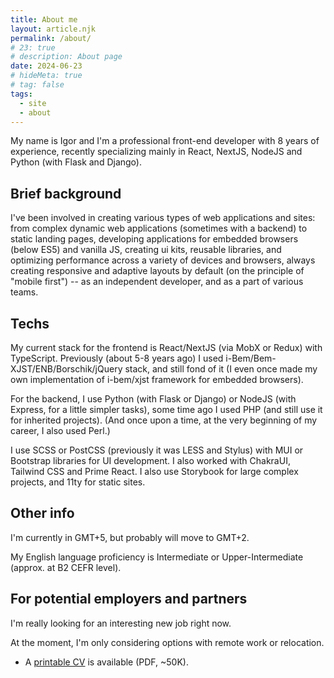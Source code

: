 ```yaml
---
title: About me
layout: article.njk
permalink: /about/
# 23: true
# description: About page
date: 2024-06-23
# hideMeta: true
# tag: false
tags:
  - site
  - about
---
```


<!--
@changed 2024.06.23, 02:38
-->

My name is Igor and I'm a professional front-end developer with 8 years of experience, recently specializing mainly in React, NextJS, NodeJS and Python (with Flask and Django).

## Brief background

I've been involved in creating various types of web applications and sites: from complex dynamic web applications (sometimes with a backend) to static landing pages, developing applications for embedded browsers (below ES5) and vanilla JS, creating ui kits, reusable libraries, and optimizing performance across a variety of devices and browsers, always creating responsive and adaptive layouts by default (on the principle of "mobile first") -- as an independent developer, and as a part of various teams.

## Techs

My current stack for the frontend is React/NextJS (via MobX or Redux) with TypeScript. Previously (about 5-8 years ago) I used i-Bem/Bem-XJST/ENB/Borschik/jQuery stack, and still fond of it (I even once made my own implementation of i-bem/xjst framework for embedded browsers).

For the backend, I use Python (with Flask or Django) or NodeJS (with Express, for a little simpler tasks), some time ago I used PHP (and still use it for inherited projects). (And once upon a time, at the very beginning of my career, I also used Perl.)

I use SCSS or PostCSS (previously it was LESS and Stylus) with MUI or Bootstrap libraries for UI development. I also worked with ChakraUI, Tailwind CSS and Prime React. I also use Storybook for large complex projects, and 11ty for static sites.

## Other info

I'm currently in GMT+5, but probably will move to GMT+2.

My English language proficiency is Intermediate or Upper-Intermediate (approx. at B2 CEFR level).

## For potential employers and partners

I'm really looking for an interesting new job right now.

At the moment, I'm only considering options with remote work or relocation.

- A <a class="external" href="/static/docs/cv-lilliputten-2024-v1-1-1.pdf" title="PDF document (~50K)" target="_blank">printable CV</a> is available (PDF, ~50K).
